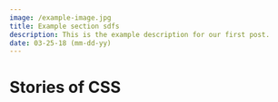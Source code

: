 ```yaml
---
image: /example-image.jpg
title: Example section sdfs
description: This is the example description for our first post.
date: 03-25-18 (mm-dd-yy)
---
```


# Stories of CSS

<Posts page="broken" />